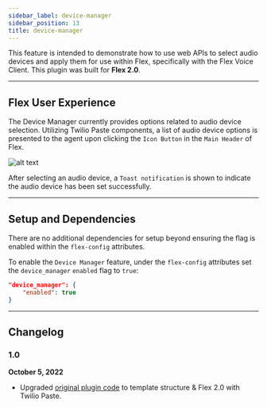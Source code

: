 ```yaml
---
sidebar_label: device-manager
sidebar_position: 13
title: device-manager
---
```


This feature is intended to demonstrate how to use web APIs to select audio devices and apply them for use within Flex, specifically with the Flex Voice Client. This plugin was built for **Flex 2.0**.

---

## Flex User Experience

The Device Manager currently provides options related to audio device selection. Utilizing Twilio Paste components, a list of audio device options is presented to the agent upon clicking the `Icon Button` in the `Main Header` of Flex.

![alt text](/img/f2/device-manager/DeviceManagerMenu.gif)

After selecting an audio device, a `Toast notification` is shown to indicate the audio device has been set successfully.

---

## Setup and Dependencies

There are no additional dependencies for setup beyond ensuring the flag is enabled within the `flex-config` attributes.

To enable the `Device Manager` feature, under the `flex-config` attributes set the `device_manager` `enabled` flag to `true`:

```json
"device_manager": {
    "enabled": true
}
```

---

## Changelog

### 1.0

**October 5, 2022**

- Upgraded [original plugin code](https://github.com/jhunter-twilio/plugin-select-audio-device) to template structure & Flex 2.0 with Twilio Paste.

